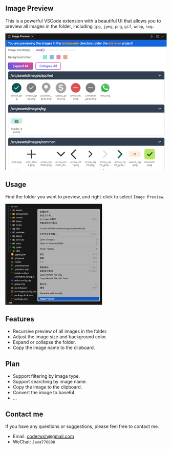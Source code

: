 ## Image Preview

This is a powerful VSCode extension with a beautiful UI that allows you to preview all images in the folder, including `jpg`, `jpeg`, `png`, `gif`, `webp`, `svg`.

![image-preview](./assets/webview.png)

## Usage

Find the folder you want to preview, and right-click to select `Image Preview`.

<img src="./assets/example.png" alt="image-preview" width="60%" />

## Features

- Recursive preview of all images in the folder.
- Adjust the image size and background color.
- Expand or collapse the folder.
- Copy the image name to the clipboard.

## Plan

- Support filtering by image type.
- Support searching by image name.
- Copy the image to the clipboard.
- Convert the image to base64.
- ...

## Contact me

If you have any questions or suggestions, please feel free to contact me.

- Email: [coderwsh@gmail.com](mailto:coderwsh@gmail.com)
- WeChat: `Java770880`
